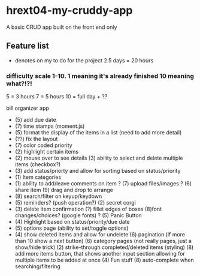 # hrext04-my-cruddy-app
A basic CRUD app built on the front end only


  ## Feature list
  * denotes on my to do for the project
  2.5 days = 20 hours

  ### difficulty scale 1-10. 1 meaning it's already finished 10 meaning what?!?!

  5 = 3 hours
  7 = 5 hours
  10 = full day + ??


bill organizer app


*    (5) add due date
*    (7) time stamps (moment.js)
*    (5) format the display of the items in a list (need to add more detail)
*    (??) fix the layout
*    (7) color coded priority
*    (2) highlight certain items
*    (2) mouse over to see details
    (3) ability to select and delete multiple items (checkbox?)
*    (3) add status/priorty and allow for sorting based on status/priority
*    (1) Item categories
*    (1) ability to add/leave comments on item
?    (7) upload files/images
?    (6) share item
    (9) drag and drop to arrange
*    (8) search/filter on keyup/keydown
*    (5) reminders? (push operation?)
    (2) secret corgi
*    (3) delete item confirmation
    (?) fillet edges of boxes
    (8)font changes/choices? (google fonts)
?    (5) Panic Button
*    (4) Highlight based on status/priority/due date
*    (5) options page (ability to set/toggle options)
*    (4) show deleted items and allow for undelete
    (6) pagination (if more than 10 show a next button)
    (6) category pages (not really pages, just a show/hide trick)
    (2) strike-through completed/deleted items (styling)
    (8) add more items button, that shows another input section allowing for multiple items to be added at once
    (4) Fun stuff
    (8) auto-complete when searching/filtering

<!-- 
Bills: 

[due date] [reminder] [company] [amount] [payment type] [priority lever - category] [comment] [accessmethod: [url][user name][password]]
   must        option    must      must     option        option                      option    option         


 -->
